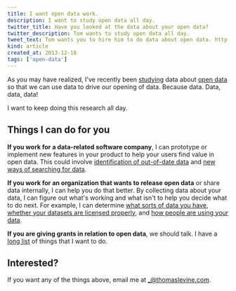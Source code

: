 ```yaml
---
title: I want open data work.
description: I want to study open data all day.
twitter_title: Have you looked at the data about your open data?
twitter_description: Tom wants to study open data all day.
tweet_text: Tom wants you to hire him to do data about open data. http://thomaslevine.com/!/i-want-open-data-work
kind: article
created_at: 2013-12-18
tags: ['open-data']
---
```


<!--
Tweet and title ideas

Sure you have open data. But do you have data about your open data? I can help.

Open data decision-maker: Do you use data to make decisions about your open data

Data-driven open data 
The other D3: Data-driven data 
-->

As you may have realized, I've recently been [studying](/open-data)
data about [open data](/!/what-is-open-data)
so that we can use data to drive our opening of
data. Because data. Data, data, data!

I want to keep doing this research all day.

## Things I can do for you
**If you work for a data-related software company**, I can prototype or implement new
features in your product to help your users find value in open data. This could involve
[identification of out-of-date data](/!/data-updatedness/) and
[new ways of searching for data](/!/openprism/).

**If you work for an organization that wants to release open data**
or share data internally, I can help you do that better.
By collecting data about your data, I can figure out what's working
and what isn't to help you decide what to do next. For example,
I can determine
[what sorts of data you have](/!/missouri-data-licensing/),
[whether your datasets are licensed properly](/!/open-data-licensing/), and
[how people are using your data](/!/socrata-users/).

**If you are giving grants in relation to open data**, we should talk.
I have a [long list](https://github.com/tlevine/open-data-things/tree/master/.plans/proposed)
of things that I want to do.

## Interested?
If you want any of the things above,
email me at [\_@thomaslevine.com](mailto:_@thomaslevine.com).
